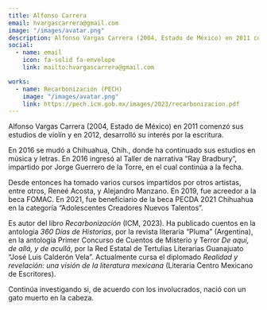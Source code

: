 ```yaml
---
title: Alfonso Carrera
email: hvargascarrera@gmail.com
image: "/images/avatar.png"
description: Alfonso Vargas Carrera (2004, Estado de México) en 2011 comenzó sus estudios de violín y en 2012, desarrolló su interés por la escritura.
social:
  - name: email
    icon: fa-solid fa-envelope
    link: mailto:hvargascarrera@gmail.com

works:
  - name: Recarbonización (PECH)
    image: "/images/avatar.png"
    link: https://pech.icm.gob.mx/images/2023/recarbonizacion.pdf
---
```


Alfonso Vargas Carrera (2004, Estado de México) en 2011 comenzó sus estudios de violín y en 2012, desarrolló su interés por la escritura.

En 2016 se mudó a Chihuahua, Chih., donde ha continuado sus estudios en música y letras. En 2016 ingresó al Taller de narrativa “Ray Bradbury”, impartido por Jorge Guerrero de la Torre, en el cual continúa a la fecha.

Desde entonces ha tomado varios cursos impartidos por otros artistas, entre otros, Reneé Acosta, y Alejandro Manzano. En 2019, fue acreedor a la beca FOMAC. En 2021, fue beneficiario de la beca PECDA 2021 Chihuahua en la categoría “Adolescentes Creadores Nuevos Talentos”.

Es autor del libro *Recarbonización* (ICM, 2023). Ha publicado cuentos en la antología *360 Días de Historias*, por la revista literaria “Pluma” (Argentina), en la antología Primer Concurso de Cuentos de Misterio y Terror *De aquí, de allá, y de acullá*, por la Red Estatal de Tertulias Literarias Guanajuato “José Luis Calderón Vela”. Actualmente cursa el diplomado *Realidad y revelación: una visión de la literatura mexicana* (Literaria Centro Mexicano de Escritores).

Continúa investigando si, de acuerdo con los involucrados, nació con un gato muerto en la cabeza.
